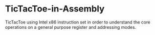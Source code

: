 # TicTacToe-in-Assembly
TicTacToe using Intel x86 instruction set in order to understand the core operations on a general purpose register and addressing modes.
